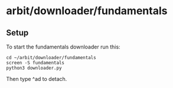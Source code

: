 # arbit/downloader/fundamentals

## Setup

To start the fundamentals downloader run this:

    cd ~/arbit/downloader/fundamentals
    screen -S fundamentals
    python3 downloader.py

Then type ^ad to detach.
